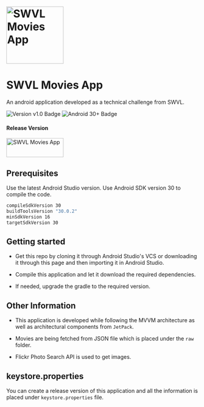 # <img src="https://swvl.com/assets/img/swvl-logo.svg" height=150 alt="SWVL Movies App" />
# SWVL Movies App

An android application developed as a technical challenge from SWVL.

![Version v1.0 Badge][version-badge] ![Android 30+ Badge][android-version-badge]

#### Release Version

[<img src="https://upload.wikimedia.org/wikipedia/commons/thumb/7/78/Google_Play_Store_badge_EN.svg/1200px-Google_Play_Store_badge_EN.svg.png" width="150" height="50" alt="SWVL Movies App" />](https://www.dropbox.com/s/grygkwph4iibdbq/app-release.apk?dl=0)

## Prerequisites

Use the latest Android Studio version. Use Android SDK version 30 to compile the code.

```bash
compileSdkVersion 30
buildToolsVersion "30.0.2"
minSdkVersion 16
targetSdkVersion 30
```

## Getting started

- Get this repo by cloning it through Android Studio's VCS or downloading it through this page and then importing it in Android Studio.

- Compile this application and let it download the required dependencies.

- If needed, upgrade the gradle to the required version.

## Other Information

- This application is developed while following the MVVM architecture as well as architectural components from `JetPack`.

- Movies are being fetched from JSON file which is placed under the `raw` folder.

- Flickr Photo Search API is used to get images.

## keystore.properties

You can create a release version of this application and all the information is placed under `keystore.properties` file.

[version-badge]: https://img.shields.io/badge/Version-v1.0-blue
[android-version-badge]: https://img.shields.io/badge/Android-30+-brightgreen
